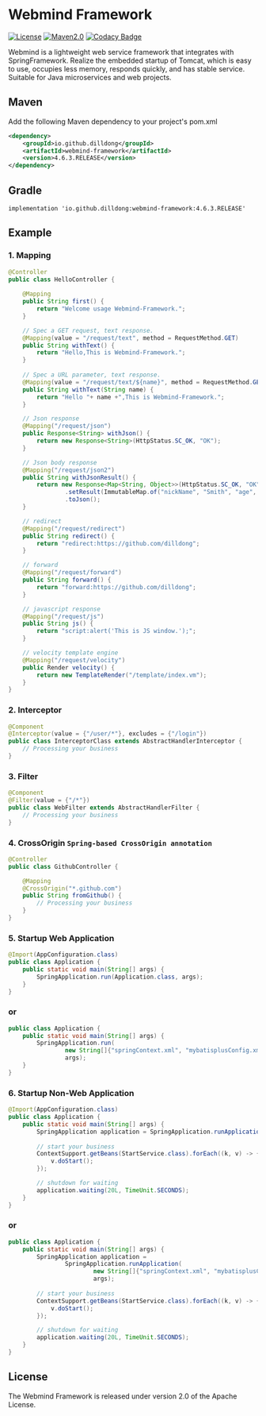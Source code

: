 
# Webmind Framework

[![License](https://img.shields.io/github/license/dilldong/webmind)](https://raw.githubusercontent.com/dilldong/webmind/master/LICENSE)
[![Maven2.0](https://img.shields.io/badge/maven-build-blue)](https://mvnrepository.com/artifact/io.github.dilldong/webmind-framework)
[![Codacy Badge](https://app.codacy.com/project/badge/Grade/e457baf96038467f814c72d0300eda44)](https://app.codacy.com/gh/dilldong/webmind/dashboard?utm_source=gh&utm_medium=referral&utm_content=&utm_campaign=Badge_grade)

Webmind is a lightweight web service framework that integrates with SpringFramework. Realize the embedded startup of Tomcat, which is easy to use, occupies less memory, responds quickly, and has stable service. Suitable for Java microservices and web projects.
## Maven
Add the following Maven dependency to your project's pom.xml
```xml
<dependency>
    <groupId>io.github.dilldong</groupId>
    <artifactId>webmind-framework</artifactId>
    <version>4.6.3.RELEASE</version>
</dependency>
```
## Gradle
```text
implementation 'io.github.dilldong:webmind-framework:4.6.3.RELEASE'
```

## Example
### 1. Mapping
```java
@Controller
public class HelloController {
    
    @Mapping
    public String first() {
        return "Welcome usage Webmind-Framework.";
    }

    // Spec a GET request, text response.
    @Mapping(value = "/request/text", method = RequestMethod.GET)
    public String withText() {
        return "Hello,This is Webmind-Framework.";
    }
    
    // Spec a URL parameter, text response.
    @Mapping(value = "/request/text/${name}", method = RequestMethod.GET)
    public String withText(String name) {
        return "Hello "+ name +",This is Webmind-Framework.";
    }

    // Json response
    @Mapping("/request/json")
    public Response<String> withJson() {
        return new Response<String>(HttpStatus.SC_OK, "OK");
    }

    // Json body response
    @Mapping("/request/json2")
    public String withJsonResult() {
        return new Response<Map<String, Object>>(HttpStatus.SC_OK, "OK")
                .setResult(ImmutableMap.of("nickName", "Smith", "age", 26, "gender", "Male"))
                .toJson();
    }

    // redirect
    @Mapping("/request/redirect")
    public String redirect() {
        return "redirect:https://github.com/dilldong";
    }

    // forward
    @Mapping("/request/forward")
    public String forward() {
        return "forward:https://github.com/dilldong";
    }

    // javascript response
    @Mapping("/request/js")
    public String js() {
        return "script:alert('This is JS window.');";
    }

    // velocity template engine
    @Mapping("/request/velocity")
    public Render velocity() {
        return new TemplateRender("/template/index.vm");
    }
}
```

### 2. Interceptor
```java
@Component
@Interceptor(value = {"/user/*"}, excludes = {"/login"})
public class InterceptorClass extends AbstractHandlerInterceptor {
    // Processing your business
}
```

### 3. Filter
```java
@Component
@Filter(value = {"/*"})
public class WebFilter extends AbstractHandlerFilter {
    // Processing your business
}
```

### 4. CrossOrigin `Spring-based CrossOrigin annotation`
```java
@Controller
public class GithubController {

    @Mapping
    @CrossOrigin("*.github.com")
    public String fromGithub() {
        // Processing your business
    }
}
```

### 5. Startup Web Application
```java
@Import(AppConfiguration.class)
public class Application {
    public static void main(String[] args) {
        SpringApplication.run(Application.class, args);
    }
}
```
### or
```java
public class Application {
    public static void main(String[] args) {
        SpringApplication.run(
                new String[]{"springContext.xml", "mybatisplusConfig.xml"},
                args);
    }
}
```
### 6. Startup Non-Web Application
```java
@Import(AppConfiguration.class)
public class Application {
    public static void main(String[] args) {
        SpringApplication application = SpringApplication.runApplication(Application.class, args);
        
        // start your business
        ContextSupport.getBeans(StartService.class).forEach((k, v) -> {
            v.doStart();
        });

        // shutdown for waiting
        application.waiting(20L, TimeUnit.SECONDS);
    }
}
```
### or
```java
public class Application {
    public static void main(String[] args) {
        SpringApplication application =
                SpringApplication.runApplication(
                        new String[]{"springContext.xml", "mybatisplusConfig.xml"},
                        args);
                        
        // start your business                
        ContextSupport.getBeans(StartService.class).forEach((k, v) -> {
            v.doStart();
        });

        // shutdown for waiting
        application.waiting(20L, TimeUnit.SECONDS);
    }
}
```
## License
The Webmind Framework is released under version 2.0 of the Apache License.